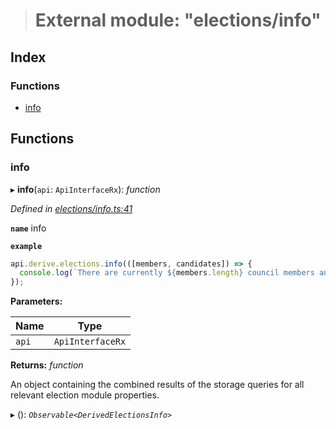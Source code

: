 > # External module: "elections/info"

## Index

### Functions

* [info](_elections_info_.md#info)

## Functions

###  info

▸ **info**(`api`: `ApiInterfaceRx`): *function*

*Defined in [elections/info.ts:41](https://github.com/polkadot-js/api/blob/411d432/packages/api-derive/src/elections/info.ts#L41)*

**`name`** info

**`example`** 
<BR>

```javascript
api.derive.elections.info(([members, candidates]) => {
  console.log(`There are currently ${members.length} council members and ${candidates.length} prospective council candidates.`);
});
```

**Parameters:**

Name | Type |
------ | ------ |
`api` | `ApiInterfaceRx` |

**Returns:** *function*

An object containing the combined results of the storage queries for
all relevant election module properties.

▸ (): *`Observable<DerivedElectionsInfo>`*